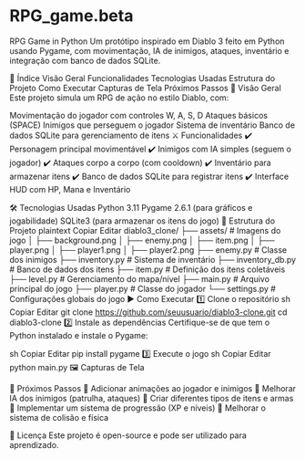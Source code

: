 # RPG_game.beta
RPG Game in Python
Um protótipo inspirado em Diablo 3 feito em Python usando Pygame, com movimentação, IA de inimigos, ataques, inventário e integração com banco de dados SQLite.

📌 Índice
Visão Geral
Funcionalidades
Tecnologias Usadas
Estrutura do Projeto
Como Executar
Capturas de Tela
Próximos Passos
🎯 Visão Geral
Este projeto simula um RPG de ação no estilo Diablo, com:

Movimentação do jogador com controles W, A, S, D
Ataques básicos (SPACE)
Inimigos que perseguem o jogador
Sistema de inventário
Banco de dados SQLite para gerenciamento de itens
⚔️ Funcionalidades
✔️ Personagem principal movimentável
✔️ Inimigos com IA simples (seguem o jogador)
✔️ Ataques corpo a corpo (com cooldown)
✔️ Inventário para armazenar itens
✔️ Banco de dados SQLite para registrar itens
✔️ Interface HUD com HP, Mana e Inventário

🛠 Tecnologias Usadas
Python 3.11
Pygame 2.6.1 (para gráficos e jogabilidade)
SQLite3 (para armazenar os itens do jogo)
📂 Estrutura do Projeto
plaintext
Copiar
Editar
diablo3_clone/
├── assets/                 # Imagens do jogo
│   ├── background.png
│   ├── enemy.png
│   ├── item.png
│   ├── player.png
│   ├── player1.png
│   ├── player2.png
├── enemy.py                # Classe dos inimigos
├── inventory.py            # Sistema de inventário
├── inventory_db.py         # Banco de dados dos itens
├── item.py                 # Definição dos itens coletáveis
├── level.py                # Gerenciamento do mapa/nível
├── main.py                 # Arquivo principal do jogo
├── player.py               # Classe do jogador
└── settings.py             # Configurações globais do jogo
▶️ Como Executar
1️⃣ Clone o repositório
sh
Copiar
Editar
git clone https://github.com/seuusuario/diablo3-clone.git
cd diablo3-clone
2️⃣ Instale as dependências
Certifique-se de que tem o Python instalado e instale o Pygame:

sh
Copiar
Editar
pip install pygame
3️⃣ Execute o jogo
sh
Copiar
Editar
python main.py
🖼 Capturas de Tela


🚀 Próximos Passos
🔹 Adicionar animações ao jogador e inimigos
🔹 Melhorar IA dos inimigos (patrulha, ataques)
🔹 Criar diferentes tipos de itens e armas
🔹 Implementar um sistema de progressão (XP e níveis)
🔹 Melhorar o sistema de colisão e física

📜 Licença
Este projeto é open-source e pode ser utilizado para aprendizado.